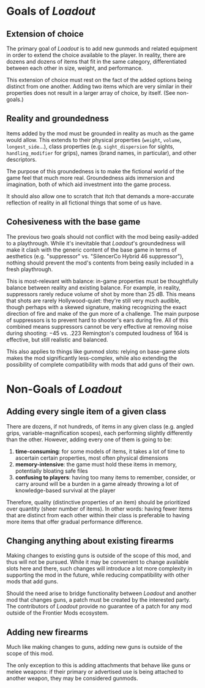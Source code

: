 # Goals of *Loadout*

## Extension of choice

The primary goal of *Loadout* is to add new gunmods and related equipment in order to extend the choice available to the player. In reality, there are dozens and dozens of items that fit in the same category, differentiated between each other in size, weight, and performance.

This extension of choice must rest on the fact of the added options being distinct from one another. Adding two items which are very similar in their properties does not result in a larger array of choice, by itself. (See non-goals.)


## Reality and groundedness

Items added by the mod must be grounded in reality as much as the game would allow. This extends to their physical properties (`weight`, `volume`, `longest_side`...), class properties (e.g. `sight_dispersion` for sights, `handling_modifier` for grips), names (brand names, in particular), and other descriptors.

The purpose of this groundedness is to make the fictional world of the game feel that much more real. Groundedness aids immersion and imagination, both of which aid investment into the game process.

It should also allow one to scratch that itch that demands a more-accurate reflection of reality in all fictional things that some of us have.


## Cohesiveness with the base game

The previous two goals should not conflict with the mod being easily-added to a playthrough. While it's inevitable that *Loadout*'s groundedness will make it clash with the generic content of the base game in terms of aesthetics (e.g. "suppressor" vs. "SilencerCo Hybrid 46 suppressor"), nothing should prevent the mod's contents from being easily included in a fresh playthrough.

This is most-relevant with balance: in-game properties must be thoughtfully balance between reality and existing balance. For example, in reality, suppressors rarely reduce volume of shot by more than 25 dB. This means that shots are rarely Hollywood-quiet: they're still very much audible, though perhaps with a skewed signature, making recognizing the exact direction of fire and make of the gun more of a challenge. The main purpose of suppressors is to prevent hard to shooter's ears during fire. All of this combined means suppressors cannot be very effective at removing noise during shooting: −45 vs. .223 Remington's computed loudness of 164 is effective, but still realistic and balanced.

This also applies to things like gunmod slots: relying on base-game slots makes the mod significantly less-complex, while also extending the possibility of complete compatibility with mods that add guns of their own.


# Non-Goals of *Loadout*

## Adding every single item of a given class

There are dozens, if not hundreds, of items in any given class (e.g. angled grips, variable-magnification scopes), each performing slightly differently than the other. However, adding every one of them is going to be:

1. **time-consuming**: for some models of items, it takes a lot of time to ascertain certain properties, most often physical dimensions
2. **memory-intensive**: the game must hold these items in memory, potentially bloating safe files
3. **confusing to players**: having too many items to remember, consider, or carry around will be a burden in a game already throwing a lot of knowledge-based survival at the player

Therefore, quality (distinctive properties of an item) should be prioritized over quantity (sheer number of items). In other words: having fewer items that are distinct from each other within their class is preferable to having more items that offer gradual performance difference.


## Changing anything about existing firearms

Making changes to existing guns is outside of the scope of this mod, and thus will not be pursued. While it may be convenient to change available slots here and there, such changes will introduce a lot more complexity in supporting the mod in the future, while reducing compatibility with other mods that add guns.

Should the need arise to bridge functionality between *Loadout* and another mod that changes guns, a patch must be created by the interested party. The contributors of *Loadout* provide no guarantee of a patch for any mod outside of the Frontier Mods ecosystem.


## Adding new firearms

Much like making changes to guns, adding new guns is outside of the scope of this mod.

The only exception to this is adding attachments that behave like guns or melee weapons: if their primary or advertised use is being attached to another weapon, they may be considered gunmods.